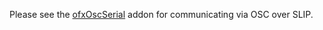 Please see the [ofxOscSerial](https://github.com/bakercp/ofxOscSerial) addon for communicating via OSC over SLIP.
